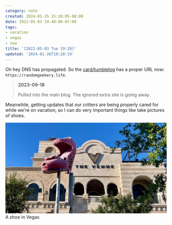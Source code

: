 ```yaml
---
category: note
created: 2024-01-15 15:26:05-08:00
date: 2022-05-03 19:40:00-07:00
tags:
- vacation
- vegas
- now
title: '[2022-05-03 Tue 19:28]'
updated: '2024-01-26T10:20:19'
---
```


Oh hey DNS has propagated. So the [card/tumblelog](../../../card/tumblelog.md) has a proper URL now: `https://randomgeekery.life`.

 > 
 > **2023-09-18**
>
 > Pulled into the main blog. The ignored extra site is going away.

Meanwhile, getting updates that our critters are being properly cared for while we're on vacation, so I can do very important things like take pictures of shoes.

![attachments/img/a-shoe-in-vegas.jpeg](../../../attachments/img/a-shoe-in-vegas.jpeg)
A shoe in Vegas